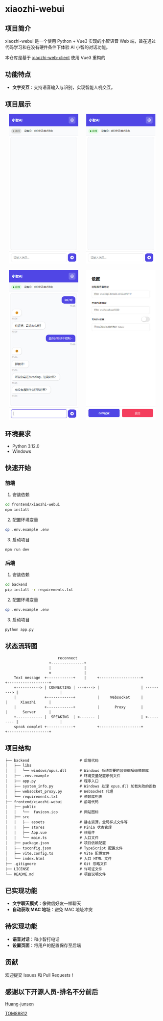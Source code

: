 # xiaozhi-webui

## 项目简介

xiaozhi-webui 是一个使用 Python + Vue3 实现的小智语音 Web 端，旨在通过代码学习和在没有硬件条件下体验 AI 小智的对话功能。

本仓库是基于 [xiaozhi-web-client](https://github.com/TOM88812/xiaozhi-web-client) 使用 Vue3 重构的

## 功能特点

- **文字交互**：支持语音输入与识别，实现智能人机交互。

## 项目展示

<div style="display: flex; justify-content: space-around; margin-bottom: 20px;">
    <img src="./images/离线.jpg" alt="演示图片" style="width: 45%;">
    <img src="./images/在线.jpg" alt="演示图片" style="width: 45%;">
</div>

<div style="display: flex; justify-content: space-around;">
    <img src="./images/聊天.jpg" alt="演示图片" style="width: 45%;">
    <img src="./images/设置面板.jpg" alt="演示图片" style="width: 45%;">
</div>

## 环境要求

- Python 3.12.0
- Windows

## 快速开始

### 前端

1. 安装依赖

```bash
cd frontend/xiaozhi-webui
npm install
```

2. 配置环境变量

```bash
cp .env.example .env
```

3. 启动项目

```bash
npm run dev
```

### 后端

1. 安装依赖

```bash
cd backend
pip install -r requirements.txt
```

2. 配置环境变量

```bash
cp .env.example .env
```

3. 启动项目

```bash
python app.py
```

## 状态流转图

```
                        reconnect     
                    +---------------+
                    |               |
                    v               |
    Text message  +------------+    |     +-------------------+            +-------------------+
    +-----------> | CONNECTING | ---+---> |                   | ---------> |                   |
    |             +------------+          |     Websocket     |            |      Xiaozhi      |
    |             +------------+          |       Proxy       |            |       Server      |
    +------------ |  SPEAKING  | <------- |                   | <--------- |                   |
    speak complet +------------+          +-------------------+            +-------------------+

```

## 项目结构

```
├── backend                       # 后端代码
│   ├── libs
│   │   └── windows/opus.dll      # Windows 系统需要的音频编解码依赖库
│   ├── .env.example              # 环境变量配置示例文件
│   ├── app.py                    # 程序入口
│   ├── system_info.py            # Windows 处理 opus.dll 加载失败的函数
│   ├── websocket_proxy.py        # WebSocket 代理
│   └── requirements.txt          # 依赖库列表
├── frontend/xiaozhi-webui        # 前端代码
│   ├── public
│   │   └──  favicon.ico          # 网站图标
│   ├── src
│   |   ├── assets                # 静态资源，全局样式文件等
│   |   ├── stores                # Pinia 状态管理
│   |   ├── App.vue               # 根组件
│   |   └── main.ts               # 入口文件
│   ├── package.json              # 项目依赖配置
│   ├── tsconfig.json             # TypeScript 配置文件
│   ├── vite.config.ts            # Vite 配置文件
│   └── index.html                # 入口 HTML 文件
├── .gitignore                    # Git 忽略文件
├── LICENSE                       # 许可证文件
└── README.md                     # 项目说明文件
```

## 已实现功能

- **文字聊天模式**：像微信好友一样聊天
- **自动获取 MAC 地址**：避免 MAC 地址冲突

## 待实现功能

- **语音对话**：和小智打电话
- **设置页面**：将用户的配置保存至后端

## 贡献

欢迎提交 Issues 和 Pull Requests！

## 感谢以下开源人员-排名不分前后

[Huang-junsen](https://github.com/Huang-junsen)

[TOM88812](https://github.com/TOM88812)
